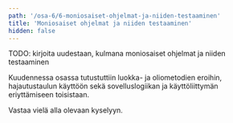 ```yaml
---
path: '/osa-6/6-moniosaiset-ohjelmat-ja-niiden-testaaminen'
title: 'Moniosaiset ohjelmat ja niiden testaaminen'
hidden: false
---
```



TODO: kirjoita uudestaan, kulmana moniosaiset ohjelmat ja niiden testaaminen


Kuudennessa osassa tutustuttiin luokka- ja oliometodien eroihin, hajautustaulun käyttöön sekä sovelluslogiikan ja käyttöliittymän eriyttämiseen toisistaan.

Vastaa vielä alla olevaan kyselyyn.

<quiznator id='5c571494017ffc13eddca70b'></quiznator>
